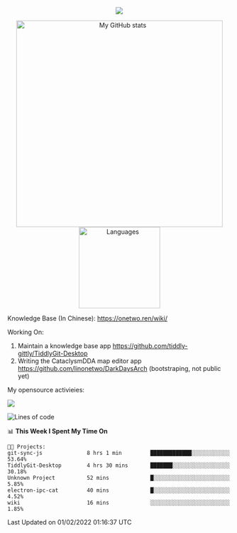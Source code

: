 <a href="https://github.com/linonetwo">
    <p align="center">
        <img src="https://github-profile-trophy.vercel.app/?username=linonetwo&column=7&theme=onedark"/>
    </p>
</a>
<a align="center" href="https://github.com/linonetwo">
  <p align="center">
    <img src="https://github-readme-stats.vercel.app/api?username=linonetwo&show_icons=true&count_private=true" alt="My GitHub stats" width="465"/>
    <img src="https://github-readme-stats.vercel.app/api/top-langs/?username=linonetwo&layout=compact&langs_count=10" alt="Languages" height="183">
  </p>
</a>

Knowledge Base (In Chinese): https://onetwo.ren/wiki/

Working On: 

1. Maintain a knowledge base app https://github.com/tiddly-gittly/TiddlyGit-Desktop
1. Writing the CataclysmDDA map editor app https://github.com/linonetwo/DarkDaysArch (bootstraping, not public yet)

My opensource activieies:

![](https://visitor-badge.glitch.me/badge?page_id=linonetwo.linonetwo)

<!--START_SECTION:waka-->
![Lines of code](https://img.shields.io/badge/From%20Hello%20World%20I%27ve%20Written-2%20Million%20lines%20of%20code-blue)

📊 **This Week I Spent My Time On** 

```text
🐱‍💻 Projects: 
git-sync-js              8 hrs 1 min         █████████████░░░░░░░░░░░░   53.64% 
TiddlyGit-Desktop        4 hrs 30 mins       ███████░░░░░░░░░░░░░░░░░░   30.18% 
Unknown Project          52 mins             █░░░░░░░░░░░░░░░░░░░░░░░░   5.85% 
electron-ipc-cat         40 mins             █░░░░░░░░░░░░░░░░░░░░░░░░   4.52% 
wiki                     16 mins             ░░░░░░░░░░░░░░░░░░░░░░░░░   1.85%

```


 Last Updated on 01/02/2022 01:16:37 UTC
<!--END_SECTION:waka-->
